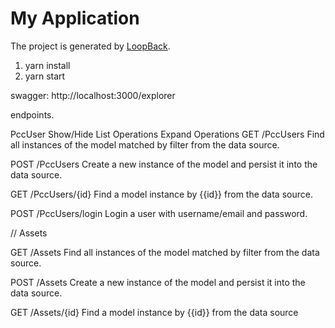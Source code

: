 # My Application

The project is generated by [LoopBack](http://loopback.io).

1. yarn install
2. yarn start

swagger: http://localhost:3000/explorer


endpoints.

PccUser Show/Hide List Operations Expand Operations
GET /PccUsers
Find all instances of the model matched by filter from the data source.

POST /PccUsers
Create a new instance of the model and persist it into the data source.

GET /PccUsers/{id}
Find a model instance by {{id}} from the data source.

POST /PccUsers/login
Login a user with username/email and password.

// Assets

GET /Assets
Find all instances of the model matched by filter from the data source.

POST /Assets
Create a new instance of the model and persist it into the data source.

GET /Assets/{id}
Find a model instance by {{id}} from the data source

